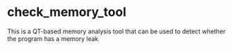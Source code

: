 # check_memory_tool
This is a QT-based memory analysis tool that can be used to detect whether the program has a memory leak
